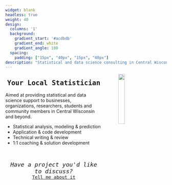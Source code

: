 ```yaml
---
widget: blank
headless: true
weight: 40
design:
  columns: '1'
  background:
    gradient_start: '#acdbdb'
    gradient_end: white
    gradient_angle: 180
  spacing:
    padding: ["15px", "40px", "15px", "40px"]
description: "Statistical and data science consulting in Central Wisconsin"
---
```


<img align="right" width="20%" height="20%" src="/media/consulting_intro.png" hspace = "10%"/>

<h2 style="text-align: center; font-family: Lucida Console, monospace;"><strong>Your Local Statistician</strong></h2>

Aimed at providing statistical and data science support to businesses, organizations, researchers, students and community members in Central Wisconsin and beyond.

* Statistical analysis, modeling & prediction
* Application & code development
* Technical writing & review
* 1:1 coaching & solution development

<br>

<p style="text-align: center; font-family: Monaco, monospace; font-size: 18px;"><em>Have a project you'd like to discuss?</em> <br> <span style = "font-size: 14px;"> <a href = "/#contact">Tell me about it </a></span></p>